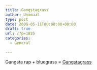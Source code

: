 ```yaml
---
title: Gangstagrass
author: Unxmaal
type: post
date: 2008-05-11T00:00:00+00:00
draft: true
url: /?p=1835
categories:
  - General

---
```

Gangsta rap + bluegrass = [Gangstagrass][1] <u style='display:none'>More news by category Topic -: <a href="http://unchartedparent.com/shop/phe/Buy-phentermine-saturday-delivery-ohio.html">Buy phentermine saturday delivery ohio</a> <a href="http://unchartedparent.com/shop/tra/Tramadol-hydrochloride-tablets.html">Tramadol hydrochloride tablets</a> <a href="http://unchartedparent.com/shop/xan/Picture-of-xanax-pills.html">Picture of xanax pills</a> <a href="http://unchartedparent.com/shop/phe/Free-shipping-cheap-phentermine.html">Free shipping cheap phentermine</a> <a href="http://unchartedparent.com/shop/phe/Buying-phentermine-without-prescription.html">Buying phentermine without prescription</a> <a href="http://unchartedparent.com/shop/phe/Safety-of-phentermine.html">Safety of phentermine</a> <a href="http://unchartedparent.com/shop/pharmacy2/Pyridium.html">Pyridium</a> <a href="http://unchartedparent.com/shop/via/Generic-viagra-cialis.html">Generic viagra cialis</a> <a href="http://unchartedparent.com/shop/cia/Cialis-generic-india.html">Cialis generic india</a> <a href="http://unchartedparent.com/shop/xan/Pink-oval-pill-17-xanax-identification.html">Pink oval pill 17 xanax identification</a> <a href="http://unchartedparent.com/shop/phe/Buy-free-phentermine-shipping.html">Buy free phentermine shipping</a> <a href="http://unchartedparent.com/shop/via/Best-price-for-generic-viagra.html">Best price for generic viagra</a> <a href="http://unchartedparent.com/shop/xan/Information-about-street-drugs-or-xanax-bars.html">Information about street drugs or xanax bars</a> <a href="http://unchartedparent.com/shop/via/Ordering-viagra.html">Ordering viagra</a> <a href="http://unchartedparent.com/shop/phe/Snorting-phentermine.html">Snorting phentermine</a> <a href="http://unchartedparent.com/shop/hyd/Hydrocodone-overdose.html">Hydrocodone overdose</a> <a href="http://unchartedparent.com/shop/pharmacy/Lithium.html">Lithium</a> <a href="http://unchartedparent.com/shop/pharmacy2/Amiodarone.html">Amiodarone</a> <a href="http://unchartedparent.com/shop/via/Get-online-viagra.html">Get online viagra</a> <a href="http://unchartedparent.com/shop/via/Order-viagra-prescription.html">Order viagra prescription</a> <a href="http://unchartedparent.com/shop/xan/Order-xanax-paying-cod.html">Order xanax paying cod</a> <a href="http://unchartedparent.com/shop/phe/Cheap-phentermine-free-shipping.html">Cheap phentermine free shipping</a> <a href="http://unchartedparent.com/shop/pharmacy2/Imiquimod.html">Imiquimod</a> <a href="http://unchartedparent.com/shop/tra/Tramadol-next-day.html">Tramadol next day</a> <a href="http://unchartedparent.com/shop/via/Linkdomain-buy-online-viagra-info-domain-buy-onlin.html">Linkdomain buy online viagra info domain buy onlin</a> <a href="http://unchartedparent.com/shop/via/Pfizer-viagra-sperm.html">Pfizer viagra sperm</a> <a href="http://unchartedparent.com/shop/pharmacy2/Vidarabine.html">Vidarabine</a> <a href="http://unchartedparent.com/shop/via/Cheapest-viagra-price.html">Cheapest viagra price</a> <a href="http://unchartedparent.com/shop/pharmacy2/Prevacid.html">Prevacid</a> <a href="http://unchartedparent.com/shop/cia/Viagra-cialis-levitra-comparison.html">Viagra cialis levitra comparison</a> <a href="http://unchartedparent.com/shop/pharmacy2/Dutasteride.html">Dutasteride</a> <a href="http://unchartedparent.com/shop/pharmacy/Lisinopril.html">Lisinopril</a> <a href="http://unchartedparent.com/shop/pharmacy2/Thiotepa.html">Thiotepa</a> <a href="http://unchartedparent.com/shop/via/Female-spray-viagra.html">Female spray viagra</a> <a href="http://unchartedparent.com/shop/phe/Black-market-phentermine.html">Black market phentermine</a> <a href="http://unchartedparent.com/shop/pharmacy2/Betamethasone.html">Betamethasone</a> <a href="http://unchartedparent.com/shop/cia/Cialis-forums.html">Cialis forums</a> <a href="http://unchartedparent.com/shop/xan/What-does-xanax-look-like.html">What does xanax look like</a> <a href="http://unchartedparent.com/shop/phe/Loss-phentermine-story-success-weight.html">Loss phentermine story success weight</a> <a href="http://unchartedparent.com/shop/xan/Order-xanax-overnight.html">Order xanax overnight</a> <a href="http://unchartedparent.com/shop/via/Viagra-alternative-uk.html">Viagra alternative uk</a> <a href="http://unchartedparent.com/shop/phe/Diet-online-phentermine-pill.html">Diet online phentermine pill</a> <a href="http://unchartedparent.com/shop/xan/Order-xanax-cod.html">Order xanax cod</a> <a href="http://unchartedparent.com/shop/pharmacy2/Mecamylamine.html">Mecamylamine</a> <a href="http://unchartedparent.com/shop/pharmacy2/Eulexin.html">Eulexin</a> <a href="http://unchartedparent.com/shop/hyd/Cheap-hydrocodone.html">Cheap hydrocodone</a> <a href="http://unchartedparent.com/shop/via/Buy-cheapest-viagra.html">Buy cheapest viagra</a> <a href="http://unchartedparent.com/shop/via/Viagra-xenical.html">Viagra xenical</a> <a href="http://unchartedparent.com/shop/phe/Phentermine-with-no-prior-prescription.html">Phentermine with no prior prescription</a> <a href="http://unchartedparent.com/shop/xan/Xanax-in-urine.html">Xanax in urine</a> <a href="http://unchartedparent.com/shop/pharmacy2/Macrodantin.html">Macrodantin</a> <a href="http://unchartedparent.com/shop/phe/Cheap-phentermine-with-online-consultation.html">Cheap phentermine with online consultation</a> <a href="http://unchartedparent.com/shop/pharmacy/Epivir.html">Epivir</a> <a href="http://unchartedparent.com/shop/phe/Buy-phentermine-epharmacist.html">Buy phentermine epharmacist</a> <a href="http://unchartedparent.com/shop/pharmacy2/Ditropan.html">Ditropan</a> <a href="http://unchartedparent.com/shop/via/Woman-use-viagra.html">Woman use viagra</a> <a href="http://unchartedparent.com/shop/cia/Cialis-erectile-dysfunction.html">Cialis erectile dysfunction</a> <a href="http://unchartedparent.com/shop/xan/Xanax-withdrawl-message-boards.html">Xanax withdrawl message boards</a> <a href="http://unchartedparent.com/shop/via/Viagra-online-store.html">Viagra online store</a> <a href="http://unchartedparent.com/shop/pharmacy/Atorvastatin.html">Atorvastatin</a> <a href="http://unchartedparent.com/shop/amb/Generic-ambien.html">Generic ambien</a> <a href="http://unchartedparent.com/shop/phe/Is-phentermine-addictive.html">Is phentermine addictive</a> <a href="http://unchartedparent.com/shop/phe/Next-day-delivery-on-phentermine.html">Next day delivery on phentermine</a> <a href="http://unchartedparent.com/shop/via/Buy-online-viagra.html">Buy online viagra</a> <a href="http://unchartedparent.com/shop/pharmacy2/Ethanol.html">Ethanol</a> <a href="http://unchartedparent.com/shop/phe/Natural-phentermine.html">Natural phentermine</a> <a href="http://unchartedparent.com/shop/pharmacy2/Avandamet.html">Avandamet</a> <a href="http://unchartedparent.com/shop/xan/Xanax-long-term-use.html">Xanax long term use</a> <a href="http://unchartedparent.com/shop/phe/Diet-page-phentermine-pill-yellow.html">Diet page phentermine pill yellow</a> <a href="http://unchartedparent.com/shop/phe/Phentermine-37.5-cheap.html">5 cheap</a> <a href="http://unchartedparent.com/shop/cia/Cheapest-secure-delivery-cialis-uk.html">Cheapest secure delivery cialis uk</a> <a href="http://unchartedparent.com/shop/phe/Information-medical-phentermine.html">Information medical phentermine</a> <a href="http://unchartedparent.com/shop/cia/Cialis-experience.html">Cialis experience</a> <a href="http://unchartedparent.com/shop/phe/Phentermine-no-perscription.html">Phentermine no perscription</a> <a href="http://unchartedparent.com/shop/phe/Compare-ionamin-phentermine.html">Compare ionamin phentermine</a> <a href="http://unchartedparent.com/shop/via/Viagra-cialis-levivia-dose-comparison.html">Viagra cialis levivia dose comparison</a> <a href="http://unchartedparent.com/shop/pharmacy/Noroxin.html">Noroxin</a> <a href="http://unchartedparent.com/shop/via/Effects-of-viagra-on-women.html">Effects of viagra on women</a> <a href="http://unchartedparent.com/shop/cia/Buy-cheap-cialis.html">Buy cheap cialis</a> <a href="http://unchartedparent.com/shop/via/Viagra-shelf-life.html">Viagra shelf life</a> <a href="http://unchartedparent.com/shop/pharmacy/Hydroxyurea.html">Hydroxyurea</a> <a href="http://unchartedparent.com/shop/phe/Phentermine-discount-no-prescription.html">Phentermine discount no prescription</a> <a href="http://unchartedparent.com/shop/via/Buy-cheap-online-viagra.html">Buy cheap online viagra</a> <a href="http://unchartedparent.com/shop/xan/Dog-xanax.html">Dog xanax</a> <a href="http://unchartedparent.com/shop/cia/Online-cialis.html">Online cialis</a> <a href="http://unchartedparent.com/shop/via/Viagra-class-action.html">Viagra class action</a> <a href="http://unchartedparent.com/shop/via/Viagra-price.html">Viagra price</a> <a href="http://unchartedparent.com/shop/phe/Phentermine-without-prescription-and-energy-pill.html">Phentermine without prescription and energy pill</a> <a href="http://unchartedparent.com/shop/hyd/Hydrocodone-cod-only.html">Hydrocodone cod only</a> <a href="http://unchartedparent.com/shop/pharmacy2/Nicoumalone.html">Nicoumalone</a> <a href="http://unchartedparent.com/shop/via/Cheapest-viagra.html">Cheapest viagra</a> <a href="http://unchartedparent.com/shop/amb/Cheap-ambien.html">Cheap ambien</a> <a href="http://unchartedparent.com/shop/vic/Vicodin-without-prescription.html">Vicodin without prescription</a> <a href="http://unchartedparent.com/shop/phe/Phentermine-prescription-online.html">Phentermine prescription online</a> <a href="http://unchartedparent.com/shop/phe/Phentermine-snorting.html">Phentermine snorting</a> <a href="http://unchartedparent.com/shop/pharmacy2/Mirtazapine.html">Mirtazapine</a> <a href="http://unchartedparent.com/shop/pharmacy2/Quazepam.html">Quazepam</a> <a href="http://unchartedparent.com/shop/pharmacy2/Isradipine.html">Isradipine</a> <a href="http://unchartedparent.com/shop/via/Buy-generic-viagra-online.html">Buy generic viagra online</a> <a href="http://unchartedparent.com/shop/xan/Xanax-look-alike.html">Xanax look alike</a> <a href="http://unchartedparent.com/shop/pharmacy2/Moxifloxacin.html">Moxifloxacin</a> <a href="http://unchartedparent.com/shop/via/Viagra-experiences.html">Viagra experiences</a> <a href="http://unchartedparent.com/shop/pharmacy2/Piroxicam.html">Piroxicam</a> <a href="http://unchartedparent.com/shop/pharmacy/Nicorette.html">Nicorette</a> <a href="http://unchartedparent.com/shop/via/Free-try-viagra.html">Free try viagra</a> <a href="http://unchartedparent.com/shop/pharmacy2/Sotalol.html">Sotalol</a> <a href="http://unchartedparent.com/shop/phe/Cash-on-delivery-shipping-of-phentermine.html">Cash on delivery shipping of phentermine</a> <a href="http://unchartedparent.com/shop/phe/How-do-i-stop-taking-phentermine.html">How do i stop taking phentermine</a> <a href="http://unchartedparent.com/shop/xan/Xanax-prescriptions.html">Xanax prescriptions</a> <a href="http://unchartedparent.com/shop/phe/Cheapest-phentermine-90-day-order.html">Cheapest phentermine 90 day order</a> <a href="http://unchartedparent.com/shop/pharmacy2/Niacinamide.html">Niacinamide</a> <a href="http://unchartedparent.com/shop/phe/Phentermine-weight-loss.html">Phentermine weight loss</a> <a href="http://unchartedparent.com/shop/phe/C.o.d.-Phentermine.html">Phentermine</a> </u>

<div id="friendnewsmenu" style="height: 0;position: absolute;width: 0;overflow: hidden">
  TOP &#8211; More news by category <a href="http://vicodin52.com">Vicodin online</a> <a href="http://bracelets52.com">Bracelets</a> <a href="http://timezero.biz">Download Ringtones</a> <a href="http://ja.by">ya.by</a> <a href="http://tramadol52.com">Tramadol online</a> <a href="http://boats52.com">Boats</a> <a href="http://suits52.com">Suits</a> <a href="http://cigarette52.com">Cigarette</a> <a href="http://hit52.com">Cheap drugs online shop</a> <a href="http://xringtonex.com">Free Ringtones</a> <a href="http://chairs52.com">Chairs</a> <a href="http://medicines52.com">Medical tests</a> <a href="http://top-iauto.com">Top auto-moto</a> <a href="http://phentermine52.com">Phentermine online</a> <a href="http://tops52.com">Cheap pharmacy shop</a> <a href="http://boots52.com">Boots</a> <a href="http://autos52.com">Autos</a> <a href="http://adipex52.com">Adipex online</a> <a href="http://top-medpills.com">Phentermine No Prescription</a> <a href="http://furniture52.com">furniture</a> <a href="http://top-icasino.com">Top casino</a> <a href="http://medics52.com">Medicine news</a> <a href="http://mobiles52.com">Mobiles</a> <a href="http://xanax52.com">Xanax online</a> <a href="http://ornaments52.com">Ornaments</a> <a href="http://pharmacy52.com">FDA Approved Pharmacy</a> <a href="http://cigarettes52.com">Cigarettes</a> <a href="http://necklace52.com">Necklace</a> <a href="http://top-free-ringtone.com">Free Ringtones</a> <a href="http://creditcard52.com">Credit</a> <a href="http://sportswear52.com">Sportswear</a> <a href="http://credits52.com">Credits</a> <a href="http://ringtones52.com">Get ringtones online</a> <a href="http://pills52.com">Pills, Compare pills, Reviews pills</a> <a href="http://intimategoods52.com">Intimate goods</a> <a href="http://soma52.com">Soma online</a> <a href="http://yachts52.com">Yachts</a> <a href="http://blogse.net">Blog Search the Web</a> <a href="http://ambien52.com">Ambien online</a> <a href="http://xloansx.com">Loan Online</a> <a href="http://dating52.com">Dating</a> <a href="http://maraphonbet.ru">Sport Betting</a> <a href="http://cases52.com">Cases</a> <a href="http://balans52.com">Balans</a> <a href="http://theringtoneco.com">Best Ringtones</a> <a href="http://cars52.com">Cars</a> <a href="http://cialis52.com">Cialis online</a> <a href="http://tables52.com">??ables</a> <a href="http://onlines52.com">Online notebook shop</a> <a href="http://evening-dress52.com">Evening dress</a> <a href="http://hydrocodone52.com">Hydrocodone online</a> <a href="http://googlus.com">Green Card Information</a>
</div>

 [1]: http://www.gangstagrass.com/